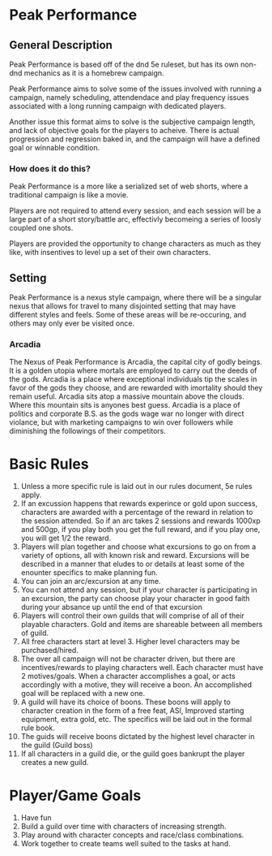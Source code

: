 # Peak Performance

## General Description

Peak Performance is based off of the dnd 5e ruleset, but has its own non-dnd mechanics as it is a homebrew campaign. 

Peak Performance aims to solve some of the issues involved with running a campaign, namely scheduling, attendendace and play frequency issues associated with a long running campaign with dedicated players.

Another issue this format aims to solve is the subjective campaign length, and lack of objective goals for the players to acheive. There is actual progression and regression baked in, and the campaign will have a defined goal or winnable condition.

### How does it do this?

Peak Performance is a more like a serialized set of web shorts, where a traditional campaign is like a movie.

Players are not required to attend every session, and each session will be a large part of a short story/battle arc, effectivly becomeing a series of loosly coupled one shots. 

Players are provided the opportunity to change characters as much as they like, with insentives to level up a set of their own characters.
    
## Setting

Peak Performance is a nexus style campaign, where there will be a singular nexus that allows for travel to many disjointed setting that may have different styles and feels. Some of these areas will be re-occuring, and others may only ever be visited once.

### Arcadia

The Nexus of Peak Performance is Arcadia, the capital city of godly beings. It is a golden utopia where mortals are employed to carry out the deeds of the gods. Arcadia is a place where exceptional individuals tip the scales in favor of the gods they choose, and are rewarded with imortality should they remain useful. Arcadia sits atop a massive mountain above the clouds. Where this mountain sits is anyones best guess. Arcadia is a place of politics and corporate B.S. as the gods wage war no longer with direct violance, but with marketing campaigns to win over followers while diminishing the followings of their competitors.

# Basic Rules

1. Unless a more specific rule is laid out in our rules document, 5e rules apply.
2. If an excussion happens that rewards experince or gold upon success, characters are awarded with a percentage of the reward in relation to the session attended. So if an arc takes 2 sessions and rewards 1000xp and 500gp, if you play both you get the full reward, and if you play one, you will get 1/2 the reward.
3. Players will plan together and choose what excursions to go on from a variety of options, all with known risk and reward. Excursions will be described in a manner that eludes to or details at least some of the enounter specifics to make planning fun.
3. You can join an arc/excursion at any time.
4. You can not attend any session, but if your character is participating in an excursion, the party can choose play your character in good faith during your absance up until the end of that excursion
5. Players will control their own guilds that will comprise of all of their playable characters. Gold and items are shareable between all members of guild.
6. All free characters start at level 3. Higher level characters may be purchased/hired.
7. The over all campaign will not be character driven, but there are incentives/rewards to playing characters well. Each character must have 2 motives/goals. When a character accomplishes a goal, or acts accordingly with a motive, they will receive a boon. An accomplished goal will be replaced with a new one.
8. A guild will have its choice of boons. These boons will apply to character creation in the form of a free feat, ASI, Improved starting equipment, extra gold, etc. The specifics will be laid out in the formal rule book.
9. The guids will receive boons dictated by the highest level character in the guild (Guild boss)
10. If all characters in a guild die, or the guild goes bankrupt the player creates a new guild.

# Player/Game Goals
1. Have fun
2. Build a guild over time with characters of increasing strength.
3. Play around with character concepts and race/class combinations.
4. Work together to create teams well suited to the tasks at hand.